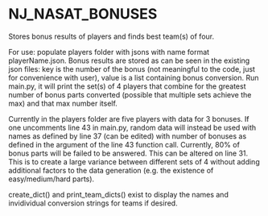 # NJ_NASAT_BONUSES
Stores bonus results of players and finds best team(s) of four.

For use: populate players folder with jsons with name format playerName.json. 
Bonus results are stored as can be seen in the existing json files: key is the number of the bonus (not meaningful to the code, just for convenience with user), value is a list containing bonus conversion.
Run main.py, it will print the set(s) of 4 players that combine for the greatest number of bonus parts converted (possible that multiple sets achieve the max) and that max number itself.

Currently in the players folder are five players with data for 3 bonuses. If one uncomments line 43 in main.py, random data will instead be used with names as defined by line 37 (can be edited) with number of bonuses as defined in the argument of the line 43 function call. Currently, 80% of bonus parts will be failed to be answered. This can be altered on line 31. This is to create a large variance between different sets of 4 without adding additional factors to the data generation (e.g. the existence of easy/medium/hard parts).

create_dict() and print_team_dicts() exist to display the names and invidividual conversion strings for teams if desired.
